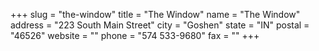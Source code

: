 +++
slug = "the-window"
title = "The Window"
name = "The Window"
address = "223 South Main Street"
city = "Goshen"
state = "IN"
postal = "46526"
website = ""
phone = "574 533-9680"
fax = ""
+++
